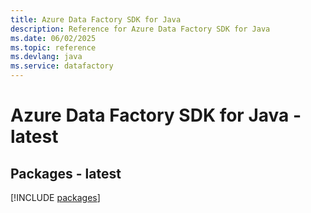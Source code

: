 ```yaml
---
title: Azure Data Factory SDK for Java
description: Reference for Azure Data Factory SDK for Java
ms.date: 06/02/2025
ms.topic: reference
ms.devlang: java
ms.service: datafactory
---
```

# Azure Data Factory SDK for Java - latest
## Packages - latest
[!INCLUDE [packages](data-factory-index.md)]